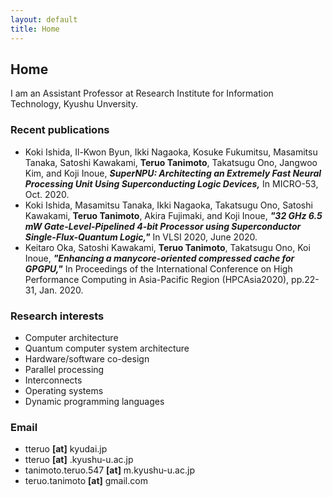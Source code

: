 ```yaml
---
layout: default
title: Home
---
```


## Home

I am an Assistant Professor at Research Institute for Information Technology, Kyushu Unversity.

### Recent publications
  - Koki Ishida, Il-Kwon Byun, Ikki Nagaoka, Kosuke Fukumitsu, Masamitsu Tanaka, Satoshi Kawakami, __Teruo Tanimoto__, Takatsugu Ono, Jangwoo Kim, and Koji Inoue,
   ***SuperNPU: Architecting an Extremely Fast Neural Processing Unit Using Superconducting Logic Devices,***
   In MICRO-53, Oct. 2020.
  - Koki Ishida, Masamitsu Tanaka, Ikki Nagaoka, Takatsugu Ono, Satoshi Kawakami, __Teruo Tanimoto__, Akira Fujimaki, and Koji Inoue,
    ***"32 GHz 6.5 mW Gate-Level-Pipelined 4-bit Processor using Superconductor Single-Flux-Quantum Logic,"***
    In VLSI 2020, June 2020.
  - Keitaro Oka, Satoshi Kawakami, __Teruo Tanimoto__, Takatsugu Ono, Koi Inoue,
    ***"Enhancing a manycore-oriented compressed cache for GPGPU,"***
    In Proceedings of the International Conference on High Performance Computing in Asia-Pacific Region (HPCAsia2020), pp.22-31, Jan. 2020.

### Research interests
  - Computer architecture
  - Quantum computer system architecture
  - Hardware/software co-design
  - Parallel processing
  - Interconnects
  - Operating systems
  - Dynamic programming languages

### Email
  - tteruo __[at]__ kyudai.jp
  - tteruo __[at]__ .kyushu-u.ac.jp
  - tanimoto.teruo.547 __[at]__ m.kyushu-u.ac.jp
  - teruo.tanimoto __[at]__ gmail.com
